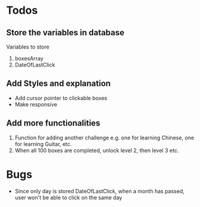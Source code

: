 # Todos

## Store the variables in database
Variables to store 
1. boxesArray
2. DateOfLastClick

## Add Styles and explanation 
- Add cursor pointer to clickable boxes
- Make responsive

## Add more functionalities
1. Function for adding another challenge e.g. one for learning Chinese, one for learning Guitar, etc.
2. When all 100 boxes are completed, unlock level 2, then level 3 etc.

# Bugs
- Since only day is stored DateOfLastClick, when a month has passed, user won't be able to click on the same day